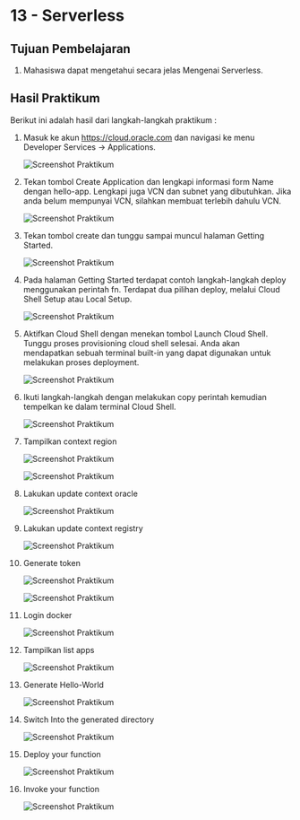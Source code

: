 # 13 - Serverless

## Tujuan Pembelajaran

1. Mahasiswa dapat mengetahui secara jelas Mengenai Serverless.

## Hasil Praktikum

Berikut ini adalah hasil dari langkah-langkah praktikum :

1. Masuk ke akun https://cloud.oracle.com dan navigasi ke menu Developer Services -> Applications.

    ![Screenshot Praktikum](img/01.png)

2. Tekan tombol Create Application dan lengkapi informasi form Name dengan hello-app. Lengkapi juga VCN dan subnet yang dibutuhkan. Jika anda belum mempunyai VCN, silahkan membuat terlebih dahulu VCN.

    ![Screenshot Praktikum](img/02.png)

3. Tekan tombol create dan tunggu sampai muncul halaman Getting Started.

    ![Screenshot Praktikum](img/03.png)

4. Pada halaman Getting Started terdapat contoh langkah-langkah deploy menggunakan perintah fn. Terdapat dua pilihan deploy, melalui Cloud Shell Setup atau Local Setup.

    ![Screenshot Praktikum](img/04.png)


5. Aktifkan Cloud Shell dengan menekan tombol Launch Cloud Shell. Tunggu proses provisioning cloud shell selesai. Anda akan mendapatkan sebuah terminal built-in yang dapat digunakan untuk melakukan proses deployment.

    ![Screenshot Praktikum](img/05.png)

6. Ikuti langkah-langkah dengan melakukan copy perintah kemudian tempelkan ke dalam terminal Cloud Shell.

    ![Screenshot Praktikum](img/06.png)

7. Tampilkan context region
 
    ![Screenshot Praktikum](img/07.png)

    ![Screenshot Praktikum](img/08.png)

8. Lakukan update context oracle

    ![Screenshot Praktikum](img/09.png)

9. Lakukan update context registry

    ![Screenshot Praktikum](img/10.png)

10. Generate token

    ![Screenshot Praktikum](img/11.png)

    ![Screenshot Praktikum](img/12.png)

11. Login docker

    ![Screenshot Praktikum](img/13.png)

12. Tampilkan list apps

    ![Screenshot Praktikum](img/14.png)

13. Generate Hello-World

    ![Screenshot Praktikum](img/15.png)

14. Switch Into the generated directory

    ![Screenshot Praktikum](img/16.png)

15. Deploy your function

    ![Screenshot Praktikum](img/17.png)

16. Invoke your function

    ![Screenshot Praktikum](img/18.png)